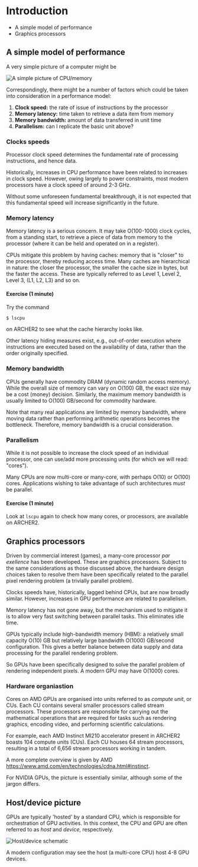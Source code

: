# Introduction

- A simple model of performance
- Graphics processors

## A simple model of performance

A very simple picture of a computer might be

![A simple picture of CPU/memory](../images/ks-schematic-simple.svg)

Correspondingly, there might be a number of factors which could be taken into
consideration in a performance model:

1. **Clock speed:** the rate of issue of instructions by the processor
2. **Memory latency:** time taken to retrieve a data item from memory
3. **Memory bandwidth:** amount of data transferred in unit time
4. **Parallelism:** can I replicate the basic unit above?


### Clocks speeds

Processor clock speed determines the fundamental rate of processing
instructions, and hence data.

Historically, increases in CPU performance have been related to increases in
clock speed. However, owing largely to power constraints, most modern processors
have a clock speed of around 2-3 GHz.

Without some unforeseen fundamental breakthrough, it is not expected that this
fundamental speed will increase significantly in the future.

### Memory latency

Memory latency is a serious concern. It may take O(100-1000) clock cycles, from
a standing start, to retrieve a piece of data from memory to the processor
(where it can be held and operated on in a register).


CPUs mitigate this problem by having caches: memory that is "closer" to the
processor, thereby reducing access time. Many caches are hierarchical in nature:
the closer the processor, the smaller the cache size in bytes, but the faster
the access. These are typically referred to as Level 1, Level 2, Level 3, (L1,
L2, L3) and so on.

#### Exercise (1 minute)

Try the command
```bash
$ lscpu
```
on ARCHER2 to see what the cache hierarchy looks like.

Other latency hiding measures exist, e.g., out-of-order execution where
instructions are executed based on the availability of data, rather than the
order originally specified.

### Memory bandwidth

CPUs generally have commodity DRAM (dynamic random access memory). While the
overall size of memory can vary on O(100) GB, the exact size may be a cost
(money) decision. Similarly, the maximum memory bandwidth is usually limited to
O(100) GB/second for commodity hardware.

Note that many real applications are limited by memory bandwidth, where moving
data rather than performing arithmetic operations becomes the bottleneck.
Therefore, memory bandwidth is a crucial consideration.

### Parallelism

While it is not possible to increase the clock speed of an individual processor,
one can use/add more processing units (for which we will read: "cores").

Many CPUs are now multi-core or many-core, with perhaps O(10) or O(100) cores.
Applications wishing to take advantage of such architectures *must* be parallel.

#### Exercise (1 minute)

Look at `lscpu` again to check how many cores, or processors, are available on
ARCHER2.


## Graphics processors

Driven by commercial interest (games), a many-core processor *par exellence* has
been developed. These are graphics processors. Subject to the same
considerations as those discussed above, the hardware design choices taken to
resolve them have been specifically related to the parallel pixel rendering
problem (a trivially parallel problem).

Clocks speeds have, historically, lagged behind CPUs, but are now broadly
similar. However, increases in GPU performance are related to parallelism.

Memory latency has not gone away, but the mechanism used to mitigate it is to
allow very fast switching between parallel tasks. This eliminates idle time.

GPUs typically include high-bandwidth memory (HBM): a relatively small capacity
O(10) GB but relatively large bandwidth O(1000) GB/second configuration. This
gives a better balance between data supply and data processing for the parallel
rendering problem.

So GPUs have been specifically designed to solve the parallel problem of
rendering independent pixels. A modern GPU may have O(1000) cores.


### Hardware organiastion

Cores on AMD GPUs are organised into units referred to as *compute unit*, or
CUs. Each CU contains several smaller processors called stream processors. These
processors are responsible for carrying out the mathematical operations that are
required for tasks such as rendering graphics, encoding video, and performing
scientific calculations.

For example, each AMD Instinct MI210 accelerator present in ARCHER2 boasts 104
compute units (CUs). Each CU houses 64 stream processors, resulting in a total
of 6,656 stream processors working in tandem.


A more complete overview is given by AMD
https://www.amd.com/en/technologies/cdna.html#instinct.

For NVIDIA GPUs, the picture is essentially similar, although some of the jargon
differs.


## Host/device picture

GPUs are typically 'hosted' by a standard CPU, which is responsible for
orchestration of GPU activities. In this context, the CPU and GPU are often
referred to as *host* and *device*, respectively.

![Host/device schematic](../images/ks-schematic-host-device.svg)


A modern configuration may see the host (a multi-core CPU) host 4-8 GPU devices.

